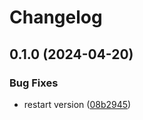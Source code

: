 # Changelog

## 0.1.0 (2024-04-20)


### Bug Fixes

* restart version ([08b2945](https://github.com/Irimold/react-hooks/commit/08b2945a0a10e6196f8abb25548c6e0fefd30c97))
